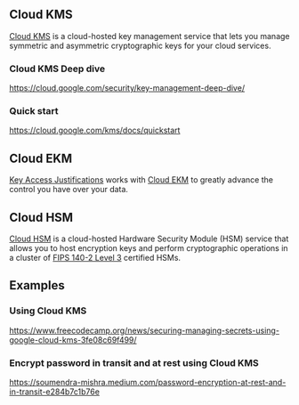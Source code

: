 ## Cloud KMS

[Cloud KMS](  https://cloud.google.com/security-key-management ) is a cloud-hosted key management service that lets you manage symmetric and asymmetric cryptographic keys for your cloud services.


### Cloud KMS Deep dive

https://cloud.google.com/security/key-management-deep-dive/


### Quick start

https://cloud.google.com/kms/docs/quickstart

## Cloud EKM

[Key Access Justifications](https://cloud.google.com/blog/products/identity-security/control-access-to-gcp-data-with-key-access-justifications) works with [Cloud EKM](https://cloud.google.com/kms/docs/ekm) to greatly advance the control you have over your data. 

## Cloud HSM

[Cloud HSM](https://cloud.google.com/kms/docs/hsm) is a cloud-hosted Hardware Security Module (HSM) service that allows you to host encryption keys and perform cryptographic operations in a cluster of [FIPS 140-2 Level 3](https://csrc.nist.gov/publications/detail/fips/140/2/final) certified HSMs.



## Examples

### Using Cloud KMS

https://www.freecodecamp.org/news/securing-managing-secrets-using-google-cloud-kms-3fe08c69f499/

### Encrypt password in transit and at rest using Cloud KMS

https://soumendra-mishra.medium.com/password-encryption-at-rest-and-in-transit-e284b7c1b76e